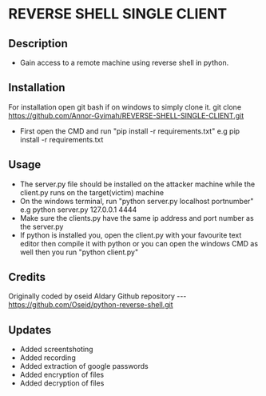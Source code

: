 
# REVERSE SHELL SINGLE CLIENT


## Description
* Gain access to a remote machine using reverse shell in python.


## Installation

For installation open git bash if on windows to simply clone it.
git clone https://github.com/Annor-Gyimah/REVERSE-SHELL-SINGLE-CLIENT.git
* First open the CMD and run "pip install -r requirements.txt"
e.g pip install -r requirements.txt

## Usage
* The server.py file should be installed on the attacker
machine while the client.py runs on the target(victim) machine
* On the windows terminal, run "python server.py localhost portnumber"
e.g python server.py 127.0.0.1 4444
* Make sure the clients.py have the same ip address and port number as the server.py
* If python is installed you, open the client.py with your favourite text editor then compile it with python or
you can open the windows CMD as well then you run "python client.py"

## Credits

Originally coded by oseid Aldary
Github repository --- https://github.com/Oseid/python-reverse-shell.git

## Updates
* Added screentshoting
* Added recording 
* Added extraction of google passwords
* Added encryption of files
* Added decryption of files